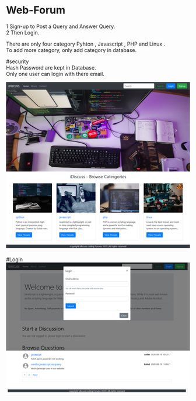 # Web-Forum <br/>

1 Sign-up to Post a Query and  Answer Query. <br/>
2 Then Login. <br/>

There are only four category Pyhton , Javascript , PHP and Linux . <br/>
To add more category, only add category in database. <br/>

#security <br/>
 Hash Password are kept in Database. <br/>
 Only one user can login with there email. <br/>
 
![name-of-you-image](https://raw.githubusercontent.com/Rahul-icoder/Web-Forum/main/Forum_Home_shot.png) <br/>

#Login <br/>
![name-of-you-image](https://raw.githubusercontent.com/Rahul-icoder/Web-Forum/main/Login_shot.png)
